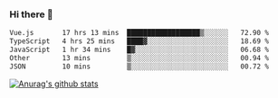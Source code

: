 ### Hi there 👋



<!--
**webB1an/webB1an** is a ✨ _special_ ✨ repository because its `README.md` (this file) appears on your GitHub profile.

Here are some ideas to get you started:

- 🔭 I’m currently working on ...
- 🌱 I’m currently learning ...
- 👯 I’m looking to collaborate on ...
- 🤔 I’m looking for help with ...
- 💬 Ask me about ...
- 📫 How to reach me: ...
- 😄 Pronouns: ...
- ⚡ Fun fact: ...
-->

<!--START_SECTION:waka-->

```txt
Vue.js       17 hrs 13 mins  ██████████████████▒░░░░░░   72.90 %
TypeScript   4 hrs 25 mins   ████▓░░░░░░░░░░░░░░░░░░░░   18.69 %
JavaScript   1 hr 34 mins    █▓░░░░░░░░░░░░░░░░░░░░░░░   06.68 %
Other        13 mins         ▒░░░░░░░░░░░░░░░░░░░░░░░░   00.94 %
JSON         10 mins         ▒░░░░░░░░░░░░░░░░░░░░░░░░   00.72 %
```

<!--END_SECTION:waka-->


[![Anurag's github stats](https://github-readme-stats.vercel.app/api?username=webB1an&show_icons=true&theme=radical)](https://github.com/anuraghazra/github-readme-stats)

